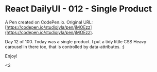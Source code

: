 # React DailyUI - 012 - Single Product

A Pen created on CodePen.io. Original URL: [https://codepen.io/studiojvla/pen/jMOEzz](https://codepen.io/studiojvla/pen/jMOEzz).

Day 12 of 100. Today was a single product. I put a tidy little CSS Heavy carousel in there too, that is controlled by data-attributes. :)

Enjoy!

<3
